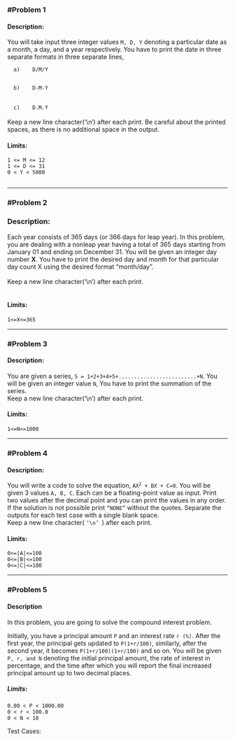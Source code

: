 <h3>#Problem 1</h3>
<h4>Description:</h4>
You will take input three integer values <code>M, D, Y</code> denoting a particular date as a month, a day, and a year respectively. You have to print the date in three separate formats in three separate lines,</br> 
<code>
  a)	D/M/Y
  </code>  </br>
<code>
  b)	D-M-Y
</code><br>
<code>
  c)	D.M.Y
</code>  <br>
Keep a new line character(‘\n’) after each print. Be careful about the printed spaces, as there is no additional space in the output. <br>

<h4>Limits:</h4>
  <code>1 <= M <= 12 </code><br>
  <code>1 <= D <= 31 </code><br>
  <code>0 < Y < 5000 
  </code>
<br>

<hr>

<h3>#Problem 2</h3>
<h3>Description:</h3>
Each year consists of 365 days (or 366 days for leap year). In this problem, you are dealing with a nonleap year having a total of 365 days starting from January 01 and ending on December 31.  You will be given an integer day number <b>X</b>. You have to print the desired day and month for that particular day count X using the desired format “month/day”. 
<br><br>
Keep a new line character(‘\n’) after each print.<br> 
<br>
<h4>Limits:</h4>
  <code>1<=X<=365</code>
<br><hr>



<h3>#Problem 3</h3>
<h4>Description:</h4>
  You are given a series, <code>S = 1+2+3+4+5+.........................+N</code>. You will be given an integer value <code>N</code>, You have to print the summation of the series.<br>  
Keep a new line character(‘\n’) after each print.<br>
<h4>Limits:</h4>
  <Code>1<=N<=1000</code>
<br><hr>



<h3>#Problem 4</h3>
<h4>Description:</h4>
You will write a code to solve the equation, <code>AX<sup>2</sup> + BX + C=0</code>. You will be given 3 values <code>A, B, C</code>. Each can be a floating-point value as input. Print two values after the decimal point and you can print the values in any order. If the solution is not possible print <code>“NONE”</code> without the quotes. Separate the outputs for each test case with a single blank space.<br>  
Keep a new line character( <code>‘\n’ </code>) after each print. <br>

<h4>Limits:</h4>
<code>0<=|A|<=100</code><br>
<code>0<=|B|<=100</code><br>
<code>0<=|C|<=100</code><br>
  <hr>
<h3>#Problem 5</h3>
<h4>Description</h4>
In this problem, you are going to solve the compound interest problem. 

Initially, you have a principal amount <code>P</code> and an interest rate <code>r (%)</code>. After the first year, the principal gets updated to <code>P(1+r/100)</code>, similarly, after the second year, it becomes <code>P(1+r/100)(1+r/100)</code> and so on. You will be given <code>P, r, and N</code> denoting the initial principal amount, the rate of interest in percentage, and the time after which you will report the final increased principal amount up to two decimal places. 

<h5>Limits:</h5>
<code>0.00 < P < 1000.00</code><br>
<code>0 < r < 100.0 </code><br>
<code>0 < N < 10</code><br>

Test Cases:




